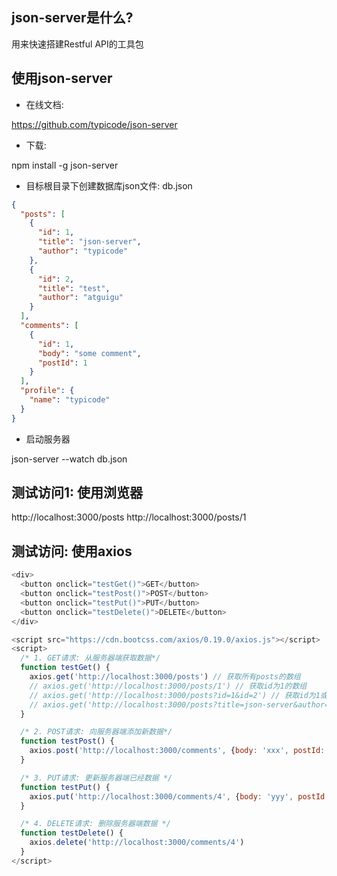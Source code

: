 ## json-server是什么?
用来快速搭建Restful API的工具包

## 使用json-server

- 在线文档: 

https://github.com/typicode/json-server

- 下载: 

npm install -g json-server

- 目标根目录下创建数据库json文件: db.json

```json
{
  "posts": [
    {
      "id": 1,
      "title": "json-server",
      "author": "typicode"
    },
    {
      "id": 2,
      "title": "test",
      "author": "atguigu"
    }
  ],
  "comments": [
    {
      "id": 1,
      "body": "some comment",
      "postId": 1
    }
  ],
  "profile": {
    "name": "typicode"
  }
}
```



- 启动服务器

json-server --watch db.json



## 测试访问1: 使用浏览器

 http://localhost:3000/posts
 http://localhost:3000/posts/1



## 测试访问: 使用axios

```js
<div>
  <button onclick="testGet()">GET</button>
  <button onclick="testPost()">POST</button>
  <button onclick="testPut()">PUT</button>
  <button onclick="testDelete()">DELETE</button>
</div>

<script src="https://cdn.bootcss.com/axios/0.19.0/axios.js"></script>
<script>
  /* 1. GET请求: 从服务器端获取数据*/
  function testGet() {
    axios.get('http://localhost:3000/posts') // 获取所有posts的数组
    // axios.get('http://localhost:3000/posts/1') // 获取id为1的数组
    // axios.get('http://localhost:3000/posts?id=1&id=2') // 获取id为1或2的数组
    // axios.get('http://localhost:3000/posts?title=json-server&author=typicode')
  }

  /* 2. POST请求: 向服务器端添加新数据*/
  function testPost() {
    axios.post('http://localhost:3000/comments', {body: 'xxx', postId: 1}) // 保存数据
  }

  /* 3. PUT请求: 更新服务器端已经数据 */
  function testPut() {
    axios.put('http://localhost:3000/comments/4', {body: 'yyy', postId: 1})
  }

  /* 4. DELETE请求: 删除服务器端数据 */
  function testDelete() {
    axios.delete('http://localhost:3000/comments/4')
  }
</script>
```